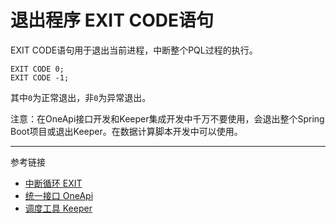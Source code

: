 # 退出程序 EXIT CODE语句
EXIT CODE语句用于退出当前进程，中断整个PQL过程的执行。
```
EXIT CODE 0;
EXIT CODE -1;
```
其中`0`为正常退出，非`0`为异常退出。

注意：在OneApi接口开发和Keeper集成开发中千万不要使用，会退出整个Spring Boot项目或退出Keeper。在数据计算脚本开发中可以使用。


---
参考链接
* [中断循环 EXIT](/doc/pql/exit)
* [统一接口 OneApi](/doc/oneapi/overview)
* [调度工具 Keeper](/doc/keeper/overview)